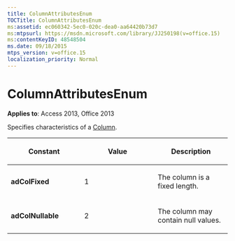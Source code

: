 ```yaml
---
title: ColumnAttributesEnum
TOCTitle: ColumnAttributesEnum
ms:assetid: ec060342-5ec0-020c-dea0-aa64420b73d7
ms:mtpsurl: https://msdn.microsoft.com/library/JJ250198(v=office.15)
ms:contentKeyID: 48548504
ms.date: 09/18/2015
mtps_version: v=office.15
localization_priority: Normal
---
```


# ColumnAttributesEnum


**Applies to**: Access 2013, Office 2013

Specifies characteristics of a [Column](column-object-adox.md).

<table>
<colgroup>
<col style="width: 33%" />
<col style="width: 33%" />
<col style="width: 33%" />
</colgroup>
<thead>
<tr class="header">
<th><p>Constant</p></th>
<th><p>Value</p></th>
<th><p>Description</p></th>
</tr>
</thead>
<tbody>
<tr class="odd">
<td><p><strong>adColFixed</strong></p></td>
<td><p>1</p></td>
<td><p>The column is a fixed length.</p></td>
</tr>
<tr class="even">
<td><p><strong>adColNullable</strong></p></td>
<td><p>2</p></td>
<td><p>The column may contain null values.</p></td>
</tr>
</tbody>
</table>

